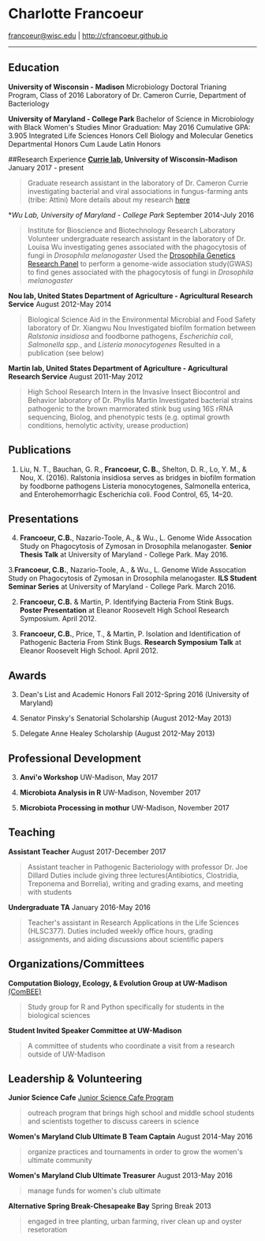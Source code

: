 # Charlotte Francoeur

<francoeur@wisc.edu> | http://cfrancoeur.github.io

-----
## Education

**University of Wisconsin - Madison**
Microbiology Doctoral Trianing Program, Class of 2016
Laboratory of Dr. Cameron Currie, Department of Bacteriology

**University of Maryland - College Park**
Bachelor of Science in Microbiology with Black Women's Studies Minor
Graduation: May 2016
Cumulative GPA: 3.905
Integrated Life Sciences Honors
Cell Biology and Molecular Genetics Departmental Honors
Cum Laude Latin Honors

##Research Experience
**[Currie lab](https://currielab.wisc.edu/), University of Wisconsin-Madison**
January 2017 - present
> Graduate research assistant in the laboratory of Dr. Cameron Currie investigating bacterial and viral associations in fungus-farming ants (tribe: Attini)
> More details about my research [here](https://cfrancoeur.github.io/research/)

**Wu Lab, University of Maryland - College Park*
September 2014-July 2016
>Institute for Bioscience and Biotechnology Research Laboratory
>Volunteer undergraduate research assistant in the laboratory of Dr. Louisa Wu investigating genes associated with the phagocytosis of fungi in *Drosophila melanogaster* 
>Used the [Drosophila Genetics Research Panel](http://dgrp2.gnets.ncsu.edu/) to perform a genome-wide association study(GWAS) to find genes associated with the phagocytosis of fungi in *Drosophila melanogaster* 

**Nou lab, United States Department of Agriculture - Agricultural Research Service**
August 2012-May 2014
>Biological Science Aid in the Environmental Microbial and Food Safety laboratory of Dr. Xiangwu Nou
>Investigated biofilm formation between *Ralstonia insidiosa* and foodborne pathogens, *Escherichia coli*, *Salmonella spp.*, and *Listeria monocytogenes*
>Resulted in a publication (see below)

**Martin lab, United States Department of Agriculture - Agricultural Research Service**
August 2011-May 2012
>High School Research Intern in the Invasive Insect Biocontrol and Behavior laboratory of Dr. Phyllis Martin
>Investigated bacterial strains pathogenic to the brown marmorated stink bug using 16S rRNA sequencing, Biolog, and phenotypic tests (e.g. optimal growth conditions, hemolytic activity, urease production)

## Publications

1. Liu, N. T., Bauchan, G. R., **Francoeur, C. B.**, Shelton, D. R., Lo, Y. M., & Nou, X. (2016). Ralstonia insidiosa serves as bridges in biofilm formation by foodborne pathogens Listeria monocytogenes, Salmonella enterica, and Enterohemorrhagic Escherichia coli. Food Control, 65, 14–20.

## Presentations
4. **Francoeur, C.B.**, Nazario-Toole, A., & Wu., L. Genome Wide Assocation Study on Phagocytosis of Zymosan in Drosophila melanogaster. **Senior Thesis Talk** at University of Maryland - College Park. May 2016.

3.**Francoeur, C.B.**, Nazario-Toole, A., & Wu., L. Genome Wide Assocation Study on Phagocytosis of Zymosan in Drosophila melanogaster. **ILS Student Seminar Series** at University of Maryland - College Park. March 2016.

2. **Francoeur, C.B.** & Martin, P. Identifying Bacteria From Stink Bugs. **Poster Presentation** at Eleanor Roosevelt High School Research Symposium. April 2012.

1. **Francoeur, C.B.**, Price, T., & Martin, P. Isolation and Identification of Pathogenic Bacteria From Stink Bugs. **Research Symposium Talk** at Eleanor Roosevelt High School. April 2012.

## Awards
3. Dean's List and Academic Honors Fall 2012-Spring 2016 (University of Maryland)

2. Senator Pinsky's Senatorial Scholarship (August 2012-May 2013)

1. Delegate Anne Healey Scholarship (August 2012-May 2013)

## Professional Development
3. **Anvi'o Workshop** UW-Madison, May 2017

2. **Microbiota Analysis in R** UW-Madison, November 2017

1. **Microbiota Processing in mothur** UW-Madison, November 2017

## Teaching
**Assistant Teacher**
August 2017-December 2017
> Assistant teacher in Pathogenic Bacteriology with professor Dr. Joe Dillard
>Duties include giving three lectures(Antibiotics, Clostridia, Treponema and Borrelia), writing and grading exams, and meeting with students

**Undergraduate TA**
January 2016-May 2016
> Teacher's assistant in Research Applications in the Life Sciences (HLSC377). Duties included weekly office hours, grading assignments, and aiding discussions about scientific papers

## Organizations/Committees
**Computation Biology, Ecology, & Evolution Group at UW-Madison** [(ComBEE)](https://combee-uw-madison.github.io)
> Study group for R and Python specifically for students in the biological sciences

**Student Invited Speaker Committee at UW-Madison**
>A committee of students who coordinate a visit from a research outside of UW-Madison

## Leadership & Volunteering
**Junior Science Cafe** [Junior Science Cafe Program](https://docs.google.com/document/d/11FSEpWUF7sLEIooUIxEXPve3L7TGOv6X2-wiq6UDsKY/edit)
>outreach program that brings high school and middle school students and scientists together to discuss careers in science

**Women's Maryland Club Ultimate B Team Captain**
August 2014-May 2016
> organize practices and tournaments in order to grow the women's ultimate community

**Women's Maryland Club Ultimate Treasurer**
August 2013-May 2016
>manage funds for women's club ultimate

**Alternative Spring Break-Chesapeake Bay**
Spring Break 2013
>engaged in tree planting, urban farming, river clean up and oyster resetoration